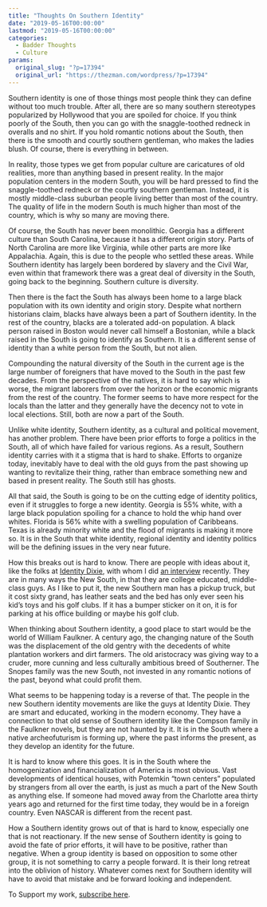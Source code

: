 ```yaml
---
title: "Thoughts On Southern Identity"
date: "2019-05-16T00:00:00"
lastmod: "2019-05-16T00:00:00"
categories:
  - Badder Thoughts
  - Culture
params:
  original_slug: "?p=17394"
  original_url: "https://thezman.com/wordpress/?p=17394"
---
```


Southern identity is one of those things most people think they can
define without too much trouble. After all, there are so many southern
stereotypes popularized by Hollywood that you are spoiled for choice. If
you think poorly of the South, then you can go with the snaggle-toothed
redneck in overalls and no shirt. If you hold romantic notions about the
South, then there is the smooth and courtly southern gentleman, who
makes the ladies blush. Of course, there is everything in between.

In reality, those types we get from popular culture are caricatures of
old realities, more than anything based in present reality. In the major
population centers in the modern South, you will be hard pressed to find
the snaggle-toothed redneck or the courtly southern gentleman. Instead,
it is mostly middle-class suburban people living better than most of the
country. The quality of life in the modern South is much higher than
most of the country, which is why so many are moving there.

Of course, the South has never been monolithic. Georgia has a different
culture than South Carolina, because it has a different origin story.
Parts of North Carolina are more like Virginia, while other parts are
more like Appalachia. Again, this is due to the people who settled these
areas. While Southern identity has largely been bordered by slavery and
the Civil War, even within that framework there was a great deal of
diversity in the South, going back to the beginning. Southern culture is
diversity.

Then there is the fact the South has always been home to a large black
population with its own identity and origin story. Despite what northern
historians claim, blacks have always been a part of Southern identity.
In the rest of the country, blacks are a tolerated add-on population. A
black person raised in Boston would never call himself a Bostonian,
while a black raised in the South is going to identify as Southern. It
is a different sense of identity than a white person from the South, but
not alien.

Compounding the natural diversity of the South in the current age is the
large number of foreigners that have moved to the South in the past few
decades. From the perspective of the natives, it is hard to say which is
worse, the migrant laborers from over the horizon or the economic
migrants from the rest of the country. The former seems to have more
respect for the locals than the latter and they generally have the
decency not to vote in local elections. Still, both are now a part of
the South.

Unlike white identity, Southern identity, as a cultural and political
movement, has another problem. There have been prior efforts to forge a
politics in the South, all of which have failed for various regions. As
a result, Southern identity carries with it a stigma that is hard to
shake. Efforts to organize today, inevitably have to deal with the old
guys from the past showing up wanting to revitalize their thing, rather
than embrace something new and based in present reality. The South still
has ghosts.

All that said, the South is going to be on the cutting edge of identity
politics, even if it struggles to forge a new identity. Georgia is 55%
white, with a large black population spoiling for a chance to hold the
whip hand over whites. Florida is 56% white with a swelling population
of Caribbeans. Texas is already minority white and the flood of migrants
is making it more so. It is in the South that white identity, regional
identity and identity politics will be the defining issues in the very
near future.

How this breaks out is hard to know. There are people with ideas about
it, like the folks at
<a href="https://identitydixie.com/" rel="noopener noreferrer"
target="_blank">Identity Dixie</a>, with whom I did
<a href="https://identitydixie.com/rebel-yell-131-z-man-the-z-blog/"
rel="noopener noreferrer" target="_blank">an interview</a> recently.
They are in many ways the New South, in that they are college educated,
middle-class guys. As I like to put it, the new Southern man has a
pickup truck, but it cost sixty grand, has leather seats and the bed has
only ever seen his kid’s toys and his golf clubs. If it has a bumper
sticker on it on, it is for parking at his office building or maybe his
golf club.

When thinking about Southern identity, a good place to start would be
the world of William Faulkner. A century ago, the changing nature of the
South was the displacement of the old gentry with the decedents of white
plantation workers and dirt farmers. The old aristocracy was giving way
to a cruder, more cunning and less culturally ambitious breed of
Southerner. The Snopes family was the new South, not invested in any
romantic notions of the past, beyond what could profit them.

What seems to be happening today is a reverse of that. The people in the
new Southern identity movements are like the guys at Identity Dixie.
They are smart and educated, working in the modern economy. They have a
connection to that old sense of Southern identity like the Compson
family in the Faulkner novels, but they are not haunted by it. It is in
the South where a native archeofuturism is forming up, where the past
informs the present, as they develop an identity for the future.

It is hard to know where this goes. It is in the South where the
homogenization and financialization of America is most obvious. Vast
developments of identical houses, with Potemkin “town centers” populated
by strangers from all over the earth, is just as much a part of the New
South as anything else. If someone had moved away from the Charlotte
area thirty years ago and returned for the first time today, they would
be in a foreign country. Even NASCAR is different from the recent past.

How a Southern identity grows out of that is hard to know, especially
one that is not reactionary. If the new sense of Southern identity is
going to avoid the fate of prior efforts, it will have to be positive,
rather than negative. When a group identity is based on opposition to
some other group, it is not something to carry a people forward. It is
their long retreat into the oblivion of history. Whatever comes next for
Southern identity will have to avoid that mistake and be forward looking
and independent.

To Support my work, <a href="https://www.subscribestar.com/the-z-blog"
rel="noopener noreferrer" target="_blank">subscribe here</a>.
